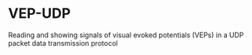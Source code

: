 # VEP-UDP
Reading and showing signals of visual evoked potentials (VEPs) in a UDP packet data transmission protocol 
